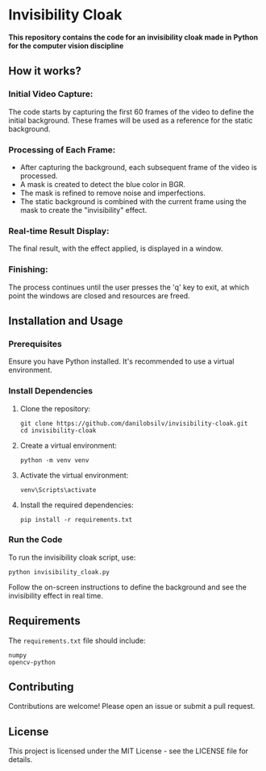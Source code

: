 <h1>Invisibility Cloak</h1>
<p><strong>This repository contains the code for an invisibility cloak made in Python for the computer vision discipline</strong></p>

<h2>How it works?</h2>

<h3>Initial Video Capture:</h3>
<p>The code starts by capturing the first 60 frames of the video to define the initial background. These frames will be used as a reference for the static background.</p>

<h3>Processing of Each Frame:</h3>
<ul>
    <li>After capturing the background, each subsequent frame of the video is processed.</li>
    <li>A mask is created to detect the blue color in BGR.</li>
    <li>The mask is refined to remove noise and imperfections.</li>
    <li>The static background is combined with the current frame using the mask to create the "invisibility" effect.</li>
</ul>

<h3>Real-time Result Display:</h3>
<p>The final result, with the effect applied, is displayed in a window.</p>

<h3>Finishing:</h3>
<p>The process continues until the user presses the 'q' key to exit, at which point the windows are closed and resources are freed.</p>

<h2>Installation and Usage</h2>

<h3>Prerequisites</h3>
<p>Ensure you have Python installed. It's recommended to use a virtual environment.</p>

<h3>Install Dependencies</h3>
<ol>
    <li>Clone the repository:
        <pre><code>git clone https://github.com/danilobsilv/invisibility-cloak.git<br>cd invisibility-cloak</code></pre>
    </li>
    <li>Create a virtual environment:
        <pre><code>python -m venv venv</code></pre>
    </li>
    <li>Activate the virtual environment:
        <pre><code>venv\Scripts\activate</code></pre>
    </li>
    <li>Install the required dependencies:
        <pre><code>pip install -r requirements.txt</code></pre>
    </li>
</ol>

<h3>Run the Code</h3>
<p>To run the invisibility cloak script, use:</p>
<pre><code>python invisibility_cloak.py</code></pre>
<p>Follow the on-screen instructions to define the background and see the invisibility effect in real time.</p>

<h2>Requirements</h2>
<p>The <code>requirements.txt</code> file should include:</p>
<pre><code>numpy<br>opencv-python</code></pre>

<h2>Contributing</h2>
<p>Contributions are welcome! Please open an issue or submit a pull request.</p>

<h2>License</h2>
<p>This project is licensed under the MIT License - see the LICENSE file for details.</p>